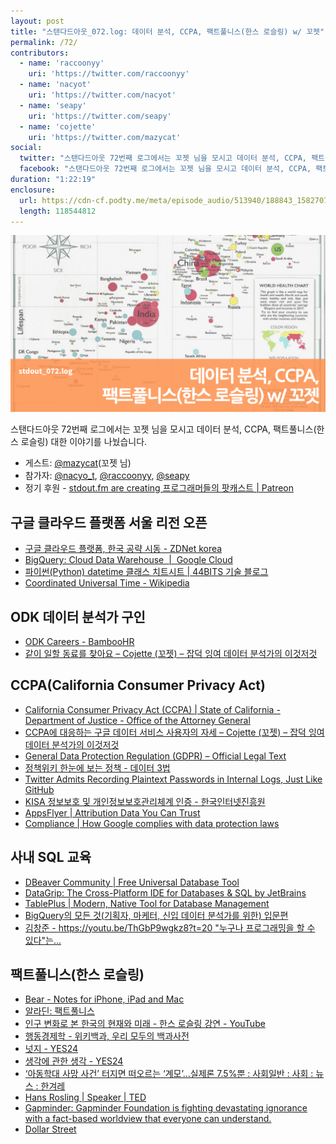 ```yaml
---
layout: post
title: "스탠다드아웃_072.log: 데이터 분석, CCPA, 팩트풀니스(한스 로슬링) w/ 꼬젯"
permalink: /72/
contributors:
  - name: 'raccoonyy'
    uri: 'https://twitter.com/raccoonyy'
  - name: 'nacyot'
    uri: 'https://twitter.com/nacyot'
  - name: 'seapy'
    uri: 'https://twitter.com/seapy'
  - name: 'cojette'
    uri: 'https://twitter.com/mazycat'
social:
  twitter: "스탠다드아웃 72번째 로그에서는 꼬젯 님을 모시고 데이터 분석, CCPA, 팩트풀니스(한스 로슬링) 이야기를 나눴습니다."
  facebook: "스탠다드아웃 72번째 로그에서는 꼬젯 님을 모시고 데이터 분석, CCPA, 팩트풀니스(한스 로슬링) 이야기를 나눴습니다."
duration: "1:22:19"
enclosure:
  url: https://cdn-cf.podty.me/meta/episode_audio/513940/188843_1582707705971.mp3
  length: 118544812
---
```


![](https://github.com/44bits/stdout.fm/raw/master/_posts/images/stdout_072-log.png)

스탠다드아웃 72번째 로그에서는 꼬젯 님을 모시고 데이터 분석, CCPA, 팩트풀니스(한스 로슬링) 대한 이야기를 나눴습니다.

* 게스트: [@mazycat][maz](꼬젯 님)
* 참가자: [@nacyo_t][nac], [@raccoonyy][rac], [@seapy][sea]
* 정기 후원 - [stdout.fm are creating 프로그래머들의 팟캐스트 \| Patreon](https://www.patreon.com/stdoutfm)

[maz]: https://twitter.com/mazycat
[nac]: https://twitter.com/nacyo_t
[rac]: https://twitter.com/raccoonyy
[sea]: https://twitter.com/seapy

## 구글 클라우드 플랫폼 서울 리전 오픈
* [구글 클라우드 플랫폼, 한국 공략 시동 - ZDNet korea](http://www.zdnet.co.kr/view/?no=20200219105818)
* [BigQuery: Cloud Data Warehouse  \|  Google Cloud](https://cloud.google.com/bigquery)
* [파이썬(Python) datetime 클래스 치트시트 \| 44BITS 기술 블로그](https://www.44bits.io/ko/post/python-datatime-cheetsheet)
* [Coordinated Universal Time - Wikipedia](https://en.wikipedia.org/wiki/Coordinated_Universal_Time)

## ODK 데이터 분석가 구인
* [ODK Careers - BambooHR](https://odkmedia.bamboohr.com/jobs/)
* [같이 일할 동료를 찾아요 – Cojette (꼬젯) – 잡덕 잉여 데이터 분석가의 이것저것](https://cojette.github.io/hireworkmate/)

## CCPA(California Consumer Privacy Act)
* [California Consumer Privacy Act (CCPA) \| State of California - Department of Justice - Office of the Attorney General](https://oag.ca.gov/privacy/ccpa)
* [CCPA에 대응하는 구글 데이터 서비스 사용자의 자세 – Cojette (꼬젯) – 잡덕 잉여 데이터 분석가의 이것저것](https://cojette.github.io/CCPA_Google/)
* [General Data Protection Regulation (GDPR) – Official Legal Text](https://gdpr-info.eu/)
* [정책위키 한눈에 보는 정책 - 데이터 3법](http://www.korea.kr/special/policyCurationView.do?newsId=148867915)
* [Twitter Admits Recording Plaintext Passwords in Internal Logs, Just Like GitHub](https://www.bleepingcomputer.com/news/security/twitter-admits-recording-plaintext-passwords-in-internal-logs-just-like-github/)
* [KISA 정보보호 및 개인정보보호관리체계 인증 - 한국인터넷진흥원](https://isms.kisa.or.kr/)
* [AppsFlyer \| Attribution Data You Can Trust](https://www.appsflyer.com/)
* [Compliance \| How Google complies with data protection laws](https://privacy.google.com/businesses/compliance/)

## 사내 SQL 교육
* [DBeaver Community \| Free Universal Database Tool](https://dbeaver.io/)
* [DataGrip: The Cross-Platform IDE for Databases & SQL by JetBrains](https://www.jetbrains.com/datagrip/)
* [TablePlus \| Modern, Native Tool for Database Management](https://tableplus.com/)
* [BigQuery의 모든 것(기획자, 마케터, 신입 데이터 분석가를 위한) 입문편](https://www.slideshare.net/zzsza/bigquery-147073606)
* [김창준 - https://youtu.be/ThGbP9wgkz8?t=20 "누구나 프로그래밍을 할 수 있다"는...](https://www.facebook.com/story.php?story_fbid=3164241010271111&id=100000557305988)

## 팩트풀니스(한스 로슬링)
* [Bear - Notes for iPhone, iPad and Mac](https://bear.app/)
* [알라딘: 팩트풀니스](https://www.aladin.co.kr/shop/wproduct.aspx?ItemId=184564546)
* [인구 변화로 본 한국의 현재와 미래 - 한스 로슬링 강연 - YouTube](https://www.youtube.com/playlist?list=PLhgI4N0j-gkh7AUjRG4x653MDad-U-xk6)
* [행동경제학 - 위키백과, 우리 모두의 백과사전](https://ko.wikipedia.org/wiki/%ED%96%89%EB%8F%99%EA%B2%BD%EC%A0%9C%ED%95%99)
* [넛지 - YES24](http://www.yes24.com/Product/Goods/3361501)
* [생각에 관한 생각 - YES24](http://www.yes24.com/Product/Goods/59616093)
* [‘아동학대 사망 사건’ 터지면 떠오르는 ‘계모’…실제론 7.5%뿐 : 사회일반 : 사회 : 뉴스 : 한겨레](http://www.hani.co.kr/arti/society/society_general/690038.html)
* [Hans Rosling \| Speaker \| TED](https://www.ted.com/speakers/hans_rosling)
* [Gapminder: Gapminder Foundation is fighting devastating ignorance with a fact-based worldview that everyone can understand.](https://www.gapminder.org/)
* [Dollar Street](https://www.gapminder.org/dollar-street/matrix?activeHouse=11)
